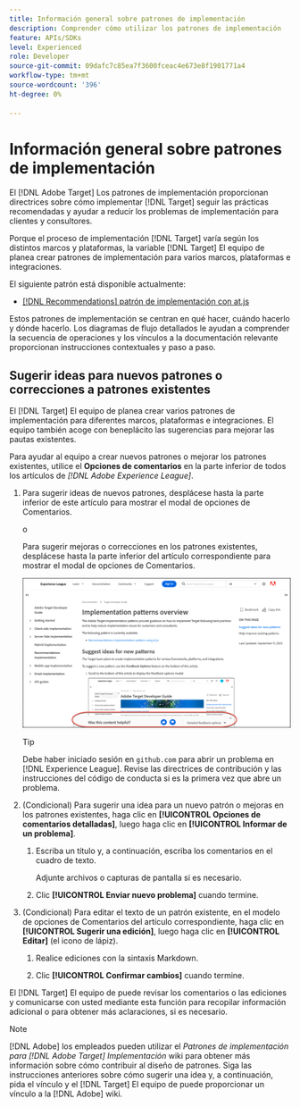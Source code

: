 ```yaml
---
title: Información general sobre patrones de implementación
description: Comprender cómo utilizar los patrones de implementación
feature: APIs/SDKs
level: Experienced
role: Developer
source-git-commit: 09dafc7c85ea7f3600fceac4e673e8f1901771a4
workflow-type: tm+mt
source-wordcount: '396'
ht-degree: 0%

---
```


# Información general sobre patrones de implementación

El [!DNL Adobe Target] Los patrones de implementación proporcionan directrices sobre cómo implementar [!DNL Target] seguir las prácticas recomendadas y ayudar a reducir los problemas de implementación para clientes y consultores.

Porque el proceso de implementación [!DNL Target] varía según los distintos marcos y plataformas, la variable [!DNL Target] El equipo de planea crear patrones de implementación para varios marcos, plataformas e integraciones.

El siguiente patrón está disponible actualmente:

* [[!DNL Recommendations] patrón de implementación con at.js](/help/dev/patterns/recs-atjs/recs-implementation-pattern-atjs.md)

Estos patrones de implementación se centran en qué hacer, cuándo hacerlo y dónde hacerlo. Los diagramas de flujo detallados le ayudan a comprender la secuencia de operaciones y los vínculos a la documentación relevante proporcionan instrucciones contextuales y paso a paso.

## Sugerir ideas para nuevos patrones o correcciones a patrones existentes

El [!DNL Target] El equipo de planea crear varios patrones de implementación para diferentes marcos, plataformas e integraciones. El equipo también acoge con beneplácito las sugerencias para mejorar las pautas existentes.

Para ayudar al equipo a crear nuevos patrones o mejorar los patrones existentes, utilice el **Opciones de comentarios** en la parte inferior de todos los artículos de *[!DNL Adobe Experience League]*.

1. Para sugerir ideas de nuevos patrones, desplácese hasta la parte inferior de este artículo para mostrar el modal de opciones de Comentarios.

   o

   Para sugerir mejoras o correcciones en los patrones existentes, desplácese hasta la parte inferior del artículo correspondiente para mostrar el modal de opciones de Comentarios.

   ![Modelo de opciones de comentarios en Experience League](/help/dev/patterns/assets/feedback-options.png)

   >[!TIP]
   >
   >Debe haber iniciado sesión en `github.com` para abrir un problema en [!DNL Experience League]. Revise las directrices de contribución y las instrucciones del código de conducta si es la primera vez que abre un problema.

1. (Condicional) Para sugerir una idea para un nuevo patrón o mejoras en los patrones existentes, haga clic en **[!UICONTROL Opciones de comentarios detalladas]**, luego haga clic en **[!UICONTROL Informar de un problema]**.

   1. Escriba un título y, a continuación, escriba los comentarios en el cuadro de texto.

      Adjunte archivos o capturas de pantalla si es necesario.

   1. Clic **[!UICONTROL Enviar nuevo problema]** cuando termine.

1. (Condicional) Para editar el texto de un patrón existente, en el modelo de opciones de Comentarios del artículo correspondiente, haga clic en **[!UICONTROL Sugerir una edición]**, luego haga clic en **[!UICONTROL Editar]** (el icono de lápiz).

   1. Realice ediciones con la sintaxis Markdown.

   1. Clic **[!UICONTROL Confirmar cambios]** cuando termine.

El [!DNL Target] El equipo de puede revisar los comentarios o las ediciones y comunicarse con usted mediante esta función para recopilar información adicional o para obtener más aclaraciones, si es necesario.

>[!NOTE]
>
>[!DNL Adobe] los empleados pueden utilizar el *Patrones de implementación para [!DNL Adobe Target] Implementación* wiki para obtener más información sobre cómo contribuir al diseño de patrones. Siga las instrucciones anteriores sobre cómo sugerir una idea y, a continuación, pida el vínculo y el [!DNL Target] El equipo de puede proporcionar un vínculo a la [!DNL Adobe] wiki.













